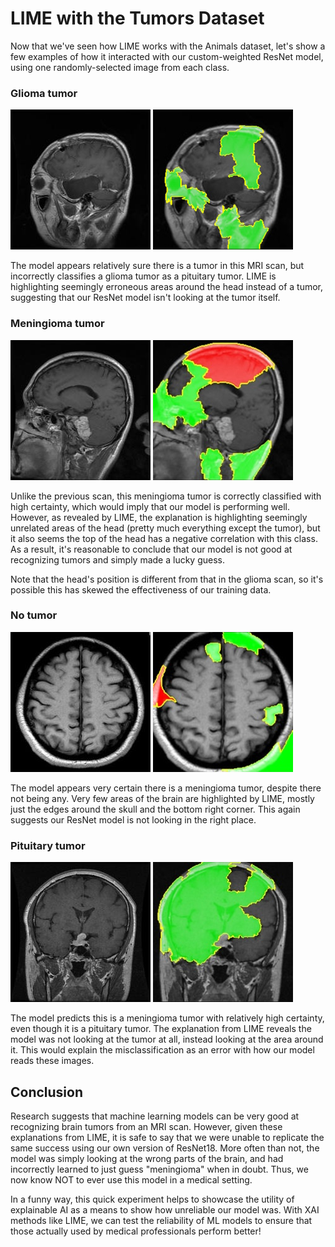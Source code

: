 # LIME with the Tumors Dataset

Now that we've seen how LIME works with the Animals dataset, let's show a few examples of how it interacted with our custom-weighted ResNet model, using one randomly-selected image from each class.

### Glioma tumor

![Glioma](./glioma_tumor-0.jpg "An MRI scan of a glioma tumor, predicted to be a pituitary tumor with 0.65 certainty")
![Glioma - LIME](./glioma_tumor-0-lime.jpg "ResNet prediction explained by LIME")

The model appears relatively sure there is a tumor in this MRI scan, but incorrectly classifies a glioma tumor as a pituitary tumor. LIME is highlighting seemingly erroneous areas around the head instead of a tumor, suggesting that our ResNet model isn't looking at the tumor itself.

### Meningioma tumor

![Meningioma](./meningioma_tumor-45.jpg "An MRI scan of a meningioma tumor, predicted to be a meningioma tumor with 0.84 certainty")
![Meningioma - LIME](./meningioma_tumor-45-lime.jpg "ResNet prediction explained by LIME")

Unlike the previous scan, this meningioma tumor is correctly classified with high certainty, which would imply that our model is performing well. However, as revealed by LIME, the explanation is highlighting seemingly unrelated areas of the head (pretty much everything except the tumor), but it also seems the top of the head has a negative correlation with this class. As a result, it's reasonable to conclude that our model is not good at recognizing tumors and simply made a lucky guess.

Note that the head's position is different from that in the glioma scan, so it's possible this has skewed the effectiveness of our training data.

### No tumor

![No tumor](./no_tumor-97.jpg "An MRI scan of a brain with no tumor, predicted to be a meningioma tumor with 1.0 certainty")
![No tumor - LIME](./no_tumor-97-lime.jpg "ResNet prediction explained by LIME")

The model appears very certain there is a meningioma tumor, despite there not being any. Very few areas of the brain are highlighted by LIME, mostly just the edges around the skull and the bottom right corner. This again suggests our ResNet model is not looking in the right place.

### Pituitary tumor

![Pituitary](./pituitary_tumor-135.jpg "An MRI scan of a pituitary tumor, predicted to be a meningioma tumor with 0.67 certainty")
![Pituitary - LIME](./pituitary_tumor-135-lime.jpg "ResNet prediction explained by LIME")

The model predicts this is a meningioma tumor with relatively high certainty, even though it is a pituitary tumor. The explanation from LIME reveals the model was not looking at the tumor at all, instead looking at the area around it. This would explain the misclassification as an error with how our model reads these images.

## Conclusion

Research suggests that machine learning models can be very good at recognizing brain tumors from an MRI scan. However, given these explanations from LIME, it is safe to say that we were unable to replicate the same success using our own version of ResNet18. More often than not, the model was simply looking at the wrong parts of the brain, and had incorrectly learned to just guess "meningioma" when in doubt. Thus, we now know NOT to ever use this model in a medical setting.

In a funny way, this quick experiment helps to showcase the utility of explainable AI as a means to show how unreliable our model was. With XAI methods like LIME, we can test the reliability of ML models to ensure that those actually used by medical professionals perform better!